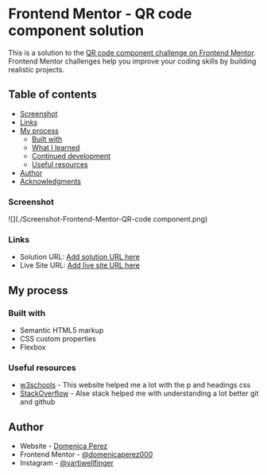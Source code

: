 # Frontend Mentor - QR code component solution

This is a solution to the [QR code component challenge on Frontend Mentor](https://www.frontendmentor.io/challenges/qr-code-component-iux_sIO_H). Frontend Mentor challenges help you improve your coding skills by building realistic projects. 

## Table of contents

  - [Screenshot](#screenshot)
  - [Links](#links)
- [My process](#my-process)
  - [Built with](#built-with)
  - [What I learned](#what-i-learned)
  - [Continued development](#continued-development)
  - [Useful resources](#useful-resources)
- [Author](#author)
- [Acknowledgments](#acknowledgments)


### Screenshot

![](./Screenshot-Frontend-Mentor-QR-code component.png)

### Links

- Solution URL: [Add solution URL here](https://your-solution-url.com)
- Live Site URL: [Add live site URL here](https://your-live-site-url.com)

## My process

### Built with

- Semantic HTML5 markup
- CSS custom properties
- Flexbox

### Useful resources

- [w3schools](https://www.w3schools.com/cssref/pr_text_word-spacing.php) - This website helped me a lot with the p and headings css
- [StackOverflow](https://stackoverflow.com/) - Alse stack helped me with understanding a lot better git and github

## Author

- Website - [Domenica Perez](https://www.linkedin.com/in/domenica-perez-cabrera-00326a183/)
- Frontend Mentor - [@domenicaperez000](https://www.frontendmentor.io/profile/domenicaperez000)
- Instagram - [@vartiwellfinger](https://www.instagram.com/vartiwellfinger/)

